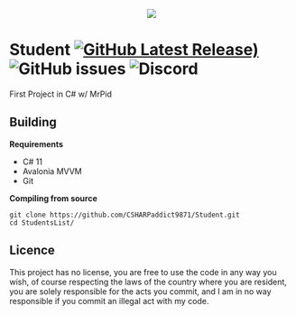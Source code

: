 ﻿<p align="center">
  <img src="https://user-images.githubusercontent.com/123044890/216797134-513d57ac-6d75-480b-93e6-137b18d60b84.png">
</p>


# Student [![GitHub Latest Release)](https://img.shields.io/github/v/release/CSHARPaddict9871/Student?logo=github)](https://github.com/CSHARPaddict9871/Student/releases)   <img alt="GitHub issues" src="https://img.shields.io/github/issues/CSHARPaddict9871/Student"> <img alt="Discord" src="https://img.shields.io/discord/741862512307339264"> 

First Project in C# w/ MrPid 

## Building
**Requirements**
- C# 11 
- Avalonia MVVM
- Git

**Compiling from source**

```
git clone https://github.com/CSHARPaddict9871/Student.git
cd StudentsList/ 
```

## Licence
This project has no license, you are free to use the code in any way you wish, of course respecting the laws of the country where you are resident, you are solely responsible for the acts you commit, and I am in no way responsible if you commit an illegal act with my code.
